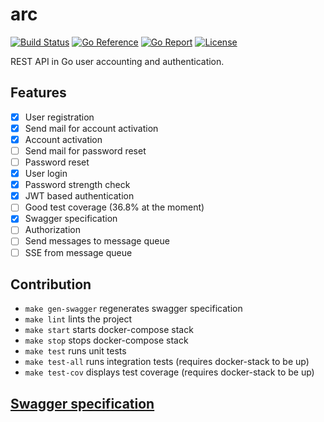 # arc

[![Build Status](https://github.com/ectobit/arc/workflows/build/badge.svg)](https://github.com/ectobit/arc/actions)
[![Go Reference](https://pkg.go.dev/badge/go.ectobit.com/arc.svg)](https://pkg.go.dev/go.ectobit.com/arc)
[![Go Report](https://goreportcard.com/badge/go.ectobit.com/arc)](https://goreportcard.com/report/go.ectobit.com/arc)
[![License](https://img.shields.io/badge/license-BSD--2--Clause--Patent-orange.svg)](https://github.com/ectobit/arc/blob/main/LICENSE)

REST API in Go user accounting and authentication.

## Features

- [x] User registration
- [x] Send mail for account activation
- [x] Account activation
- [ ] Send mail for password reset
- [ ] Password reset
- [x] User login
- [x] Password strength check
- [x] JWT based authentication
- [ ] Good test coverage (36.8% at the moment)
- [x] Swagger specification
- [ ] Authorization
- [ ] Send messages to message queue
- [ ] SSE from message queue

## Contribution

- `make gen-swagger` regenerates swagger specification
- `make lint` lints the project
- `make start` starts docker-compose stack
- `make stop` stops docker-compose stack
- `make test` runs unit tests
- `make test-all` runs integration tests (requires docker-stack to be up)
- `make test-cov` displays test coverage (requires docker-stack to be up)

## [Swagger specification](http://localhost:3000/)
